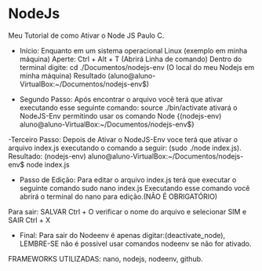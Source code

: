 # NodeJs
Meu Tutorial de como Ativar o Node JS
Paulo C. 

- Início: Enquanto em um sistema operacional Linux (exemplo em minha máquina) Aperte: Ctrl + Alt + T (Abrirá Linha de comando)
Dentro do terminal digite: cd ./Documentos/nodejs-env  (O local do meu Nodejs em minha máquina)
Resultado (aluno@aluno-VirtualBox:~/Documentos/nodejs-env$)

- Segundo Passo: Após encontrar o arquivo você terá que ativar executando esse seguinte comando:
source ./bin/activate
ativará o NodeJS-Env permitindo usar os comando Node {(nodejs-env) aluno@aluno-VirtualBox:~/Documentos/nodejs-env$}

-Terceiro Passo: Depois de Ativar o NodeJS-Env voce terá que ativar o arquivo index.js executando o comando a seguir:
  (sudo ./node index.js).
  Resultado: (nodejs-env) aluno@aluno-VirtualBox:~/Documentos/nodejs-env$ node index.js

- Passo de Edição: Para editar o arquivo index.js terá que executar o seguinte comando
 sudo nano index.js
Executando esse comando você abrirá o terminal do nano para edição.(NÃO É OBRIGATÓRIO)

Para sair: SALVAR Ctrl + O verificar o nome do arquivo e selecionar SIM e SAIR Ctrl + X

- Final: Para sair do Nodeenv é apenas digitar:(deactivate_node), LEMBRE-SE não é possivel usar comandos nodeenv se não for ativado.

FRAMEWORKS UTILIZADAS: nano, nodejs, nodeenv, github.
